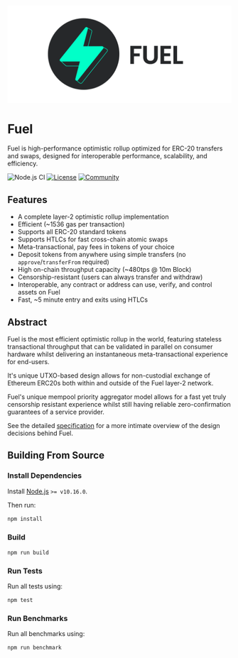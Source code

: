 ![Fuel](public/banner.png)

Fuel
===

Fuel is high-performance optimistic rollup optimized for ERC-20 transfers and swaps, designed for interoperable performance, scalability, and efficiency.

![Node.js CI](https://github.com/FuelLabs/fuel/workflows/Node.js%20CI/badge.svg)
[![License](https://img.shields.io/badge/License-Apache%202.0-blue.svg)](https://opensource.org/licenses/Apache-2.0)
[![Community](https://img.shields.io/badge/chat%20on-discord-orange?&logo=discord&logoColor=ffffff&color=7389D8&labelColor=6A7EC2)](https://discord.gg/DDWxYY6)

Features
---

- A complete layer-2 optimistic rollup implementation
- Efficient (~1536 gas per transaction)
- Supports all ERC-20 standard tokens
- Supports HTLCs for fast cross-chain atomic swaps
- Meta-transactional, pay fees in tokens of your choice
- Deposit tokens from anywhere using simple transfers (no `approve`/`transferFrom` required)
- High on-chain throughput capacity (~480tps @ 10m Block)
- Censorship-resistant (users can always transfer and withdraw)
- Interoperable, any contract or address can use, verify, and control assets on Fuel
- Fast, ~5 minute entry and exits using HTLCs

Abstract
---

Fuel is the most efficient optimistic rollup in the world, featuring stateless transactional throughput that can be validated in parallel on consumer hardware whilst delivering an instantaneous meta-transactional experience for end-users.

It's unique UTXO-based design allows for non-custodial exchange of Ethereum ERC20s both within and outside of the Fuel layer-2 network.

Fuel's unique mempool priority aggregator model allows for a fast yet truly censorship resistant experience whilst still having reliable zero-confirmation guarantees of a service provider.

See the detailed [specification](https://docs.fuel.sh) for a more intimate overview of the design decisions behind Fuel.

Building From Source
---

### Install Dependencies

Install [Node.js](https://nodejs.org/en/) `>= v10.16.0`.

Then run:

```sh
npm install
```

### Build

```sh
npm run build
```

### Run Tests

Run all tests using:

```sh
npm test
```

### Run Benchmarks

Run all benchmarks using:

```sh
npm run benchmark
```
